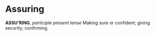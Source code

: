 # Assuring

**ASSU'RING**, _participle present tense_ Making sure or confident; giving security; confirming.